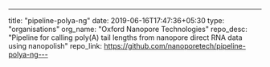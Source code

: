 ---
title: "pipeline-polya-ng"
date: 2019-06-16T17:47:36+05:30
type: "organisations"
org_name: "Oxford Nanopore Technologies"
repo_desc: "Pipeline for calling poly(A) tail lengths from nanopore direct RNA data using nanopolish"
repo_link: https://github.com/nanoporetech/pipeline-polya-ng---